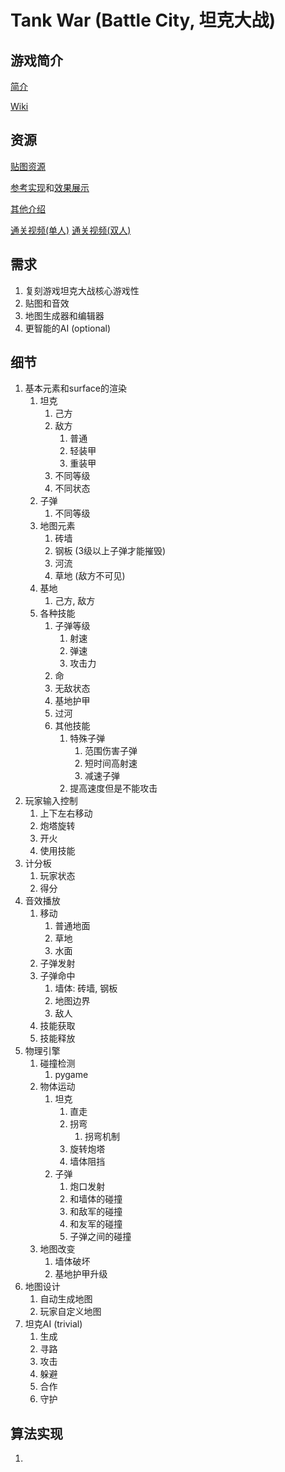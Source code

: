 # Tank War (Battle City, 坦克大战)

## 游戏简介

[简介](https://zhuanlan.zhihu.com/p/54181691)

[Wiki](https://strategywiki.org/wiki/Battle_City/How_to_play)

## 资源

[贴图资源](https://www.spriters-resource.com/nes/batcity/)

[参考实现](https://github.com/CharlesPikachu/Games/tree/master/cpgames/core/games/tankwar)和[效果展示](https://zhuanlan.zhihu.com/p/97269434)

[其他介绍](https://zhuanlan.zhihu.com/p/111243310)

[通关视频(单人)](https://www.bilibili.com/video/BV1UW411z791)
[通关视频(双人)](https://www.bilibili.com/video/BV1vt411k7FV)

## 需求

1. 复刻游戏坦克大战核心游戏性
2. 贴图和音效
3. 地图生成器和编辑器
4. 更智能的AI (optional)

## 细节

1. 基本元素和surface的渲染
   1. 坦克
      1. 己方
      2. 敌方
         1. 普通
         2. 轻装甲
         3. 重装甲
      3. 不同等级
      4. 不同状态
   2. 子弹
      1. 不同等级
   3. 地图元素
      1. 砖墙
      2. 钢板 (3级以上子弹才能摧毁)
      3. 河流
      4. 草地 (敌方不可见)
   4. 基地
      1. 己方, 敌方
   5. 各种技能
      1. 子弹等级
         1. 射速
         2. 弹速
         3. 攻击力
      2. 命
      3. 无敌状态
      4. 基地护甲
      5. 过河
      6. 其他技能
         1. 特殊子弹
            1. 范围伤害子弹
            2. 短时间高射速
            3. 减速子弹
         2. 提高速度但是不能攻击
2. 玩家输入控制
   1. 上下左右移动
   2. 炮塔旋转
   3. 开火
   4. 使用技能
3. 计分板
   1. 玩家状态
   2. 得分
4. 音效播放
   1. 移动
      1. 普通地面
      2. 草地
      3. 水面
   2. 子弹发射
   3. 子弹命中
      1. 墙体: 砖墙, 钢板
      2. 地图边界
      3. 敌人
   4. 技能获取
   5. 技能释放
5. 物理引擎
   1. 碰撞检测
      1. pygame
   2. 物体运动
      1. 坦克
         1. 直走
         2. 拐弯
            1. 拐弯机制
         3. 旋转炮塔
         4. 墙体阻挡
      2. 子弹
         1. 炮口发射
         2. 和墙体的碰撞
         3. 和敌军的碰撞
         4. 和友军的碰撞
         5. 子弹之间的碰撞
   3. 地图改变
      1. 墙体破坏
      2. 基地护甲升级
6. 地图设计
   1. 自动生成地图
   2. 玩家自定义地图
7. 坦克AI (trivial)
   1. 生成
   2. 寻路
   3. 攻击
   4. 躲避
   5. 合作
   6. 守护

## 算法实现

1. 
